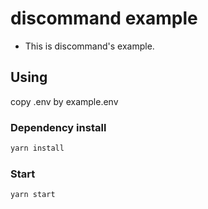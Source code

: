 # discommand example

- This is discommand's example.

## Using

copy .env by example.env

### Dependency install

```sh
yarn install
```

### Start

```sh
yarn start
```
